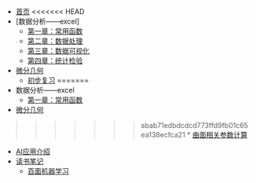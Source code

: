 * [首页](/)
<<<<<<< HEAD
* [数据分析——excel]
    * [第一章：常用函数](/docs/函数.md)
    * [第二章：数据处理](/docs/数据处理.md)
    * [第三章：数据可视化](/docs/数据可视化.md)
    * [第四章：统计检验](/docs/统计检验.md)
* [微分几何](/docs/目录.md)
    * [初步复习](/docs/计算.excalidraw.png)
=======
* 数据分析——excel
    * [第一章：常用函数](函数.md)
* [微分几何](目录.md)
>>>>>>> abab71edbdcdcd773ffd9fb01c65ea138ecfca21
    * [曲面相关参数计算](曲面技巧.md)
* [AI应用介绍](api.md)
* [读书笔记](advanced.md)
    * [百面机器学习](machine_learning.md)

